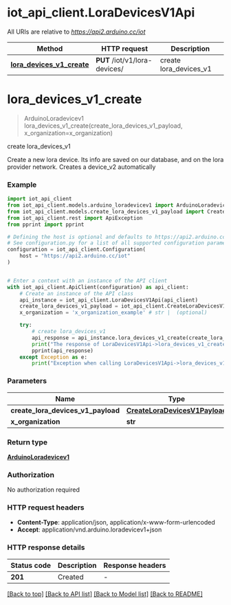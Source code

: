 # iot_api_client.LoraDevicesV1Api

All URIs are relative to *https://api2.arduino.cc/iot*

Method | HTTP request | Description
------------- | ------------- | -------------
[**lora_devices_v1_create**](LoraDevicesV1Api.md#lora_devices_v1_create) | **PUT** /iot/v1/lora-devices/ | create lora_devices_v1


# **lora_devices_v1_create**
> ArduinoLoradevicev1 lora_devices_v1_create(create_lora_devices_v1_payload, x_organization=x_organization)

create lora_devices_v1

Create a new lora device. Its info are saved on our database, and on the lora provider network. Creates a device_v2 automatically

### Example


```python
import iot_api_client
from iot_api_client.models.arduino_loradevicev1 import ArduinoLoradevicev1
from iot_api_client.models.create_lora_devices_v1_payload import CreateLoraDevicesV1Payload
from iot_api_client.rest import ApiException
from pprint import pprint

# Defining the host is optional and defaults to https://api2.arduino.cc/iot
# See configuration.py for a list of all supported configuration parameters.
configuration = iot_api_client.Configuration(
    host = "https://api2.arduino.cc/iot"
)


# Enter a context with an instance of the API client
with iot_api_client.ApiClient(configuration) as api_client:
    # Create an instance of the API class
    api_instance = iot_api_client.LoraDevicesV1Api(api_client)
    create_lora_devices_v1_payload = iot_api_client.CreateLoraDevicesV1Payload() # CreateLoraDevicesV1Payload | 
    x_organization = 'x_organization_example' # str |  (optional)

    try:
        # create lora_devices_v1
        api_response = api_instance.lora_devices_v1_create(create_lora_devices_v1_payload, x_organization=x_organization)
        print("The response of LoraDevicesV1Api->lora_devices_v1_create:\n")
        pprint(api_response)
    except Exception as e:
        print("Exception when calling LoraDevicesV1Api->lora_devices_v1_create: %s\n" % e)
```



### Parameters


Name | Type | Description  | Notes
------------- | ------------- | ------------- | -------------
 **create_lora_devices_v1_payload** | [**CreateLoraDevicesV1Payload**](CreateLoraDevicesV1Payload.md)|  | 
 **x_organization** | **str**|  | [optional] 

### Return type

[**ArduinoLoradevicev1**](ArduinoLoradevicev1.md)

### Authorization

No authorization required

### HTTP request headers

 - **Content-Type**: application/json, application/x-www-form-urlencoded
 - **Accept**: application/vnd.arduino.loradevicev1+json

### HTTP response details

| Status code | Description | Response headers |
|-------------|-------------|------------------|
**201** | Created |  -  |

[[Back to top]](#) [[Back to API list]](../README.md#documentation-for-api-endpoints) [[Back to Model list]](../README.md#documentation-for-models) [[Back to README]](../README.md)

